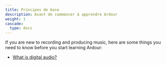 ```yaml
---
title: Principes de base
description: Avant de commencer à apprendre Ardour
weight: 1
cascade:
  type: docs
---
```


If you are new to recording and producing music, here are some things you need to know before you start learning Ardour:

- [What is digital audio?](/fr/basics/audio/)
<!-- - [What is MIDI?](/fr/basics/midi) -->